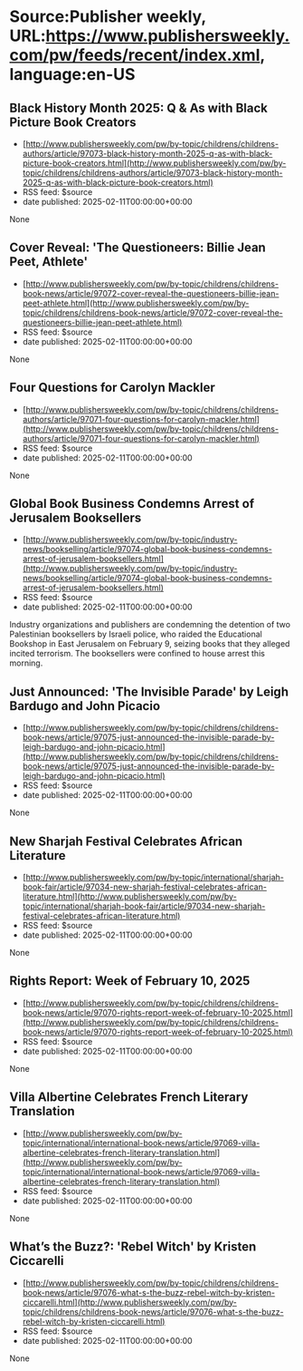 # Source:Publisher weekly, URL:https://www.publishersweekly.com/pw/feeds/recent/index.xml, language:en-US

## Black History Month 2025: Q & As with Black Picture Book Creators
 - [http://www.publishersweekly.com/pw/by-topic/childrens/childrens-authors/article/97073-black-history-month-2025-q-as-with-black-picture-book-creators.html](http://www.publishersweekly.com/pw/by-topic/childrens/childrens-authors/article/97073-black-history-month-2025-q-as-with-black-picture-book-creators.html)
 - RSS feed: $source
 - date published: 2025-02-11T00:00:00+00:00

None

## Cover Reveal: 'The Questioneers: Billie Jean Peet, Athlete'
 - [http://www.publishersweekly.com/pw/by-topic/childrens/childrens-book-news/article/97072-cover-reveal-the-questioneers-billie-jean-peet-athlete.html](http://www.publishersweekly.com/pw/by-topic/childrens/childrens-book-news/article/97072-cover-reveal-the-questioneers-billie-jean-peet-athlete.html)
 - RSS feed: $source
 - date published: 2025-02-11T00:00:00+00:00

None

## Four Questions for Carolyn Mackler
 - [http://www.publishersweekly.com/pw/by-topic/childrens/childrens-authors/article/97071-four-questions-for-carolyn-mackler.html](http://www.publishersweekly.com/pw/by-topic/childrens/childrens-authors/article/97071-four-questions-for-carolyn-mackler.html)
 - RSS feed: $source
 - date published: 2025-02-11T00:00:00+00:00

None

## Global Book Business Condemns Arrest of Jerusalem Booksellers
 - [http://www.publishersweekly.com/pw/by-topic/industry-news/bookselling/article/97074-global-book-business-condemns-arrest-of-jerusalem-booksellers.html](http://www.publishersweekly.com/pw/by-topic/industry-news/bookselling/article/97074-global-book-business-condemns-arrest-of-jerusalem-booksellers.html)
 - RSS feed: $source
 - date published: 2025-02-11T00:00:00+00:00

Industry organizations and publishers are condemning the detention of two Palestinian booksellers by Israeli police, who raided the Educational Bookshop in East Jerusalem on February 9, seizing books that they alleged incited terrorism. The booksellers were confined to house arrest this morning.

## Just Announced: 'The Invisible Parade' by Leigh Bardugo and John Picacio
 - [http://www.publishersweekly.com/pw/by-topic/childrens/childrens-book-news/article/97075-just-announced-the-invisible-parade-by-leigh-bardugo-and-john-picacio.html](http://www.publishersweekly.com/pw/by-topic/childrens/childrens-book-news/article/97075-just-announced-the-invisible-parade-by-leigh-bardugo-and-john-picacio.html)
 - RSS feed: $source
 - date published: 2025-02-11T00:00:00+00:00

None

## New Sharjah Festival Celebrates African Literature
 - [http://www.publishersweekly.com/pw/by-topic/international/sharjah-book-fair/article/97034-new-sharjah-festival-celebrates-african-literature.html](http://www.publishersweekly.com/pw/by-topic/international/sharjah-book-fair/article/97034-new-sharjah-festival-celebrates-african-literature.html)
 - RSS feed: $source
 - date published: 2025-02-11T00:00:00+00:00

None

## Rights Report: Week of February 10, 2025
 - [http://www.publishersweekly.com/pw/by-topic/childrens/childrens-book-news/article/97070-rights-report-week-of-february-10-2025.html](http://www.publishersweekly.com/pw/by-topic/childrens/childrens-book-news/article/97070-rights-report-week-of-february-10-2025.html)
 - RSS feed: $source
 - date published: 2025-02-11T00:00:00+00:00

None

## Villa Albertine Celebrates French Literary Translation
 - [http://www.publishersweekly.com/pw/by-topic/international/international-book-news/article/97069-villa-albertine-celebrates-french-literary-translation.html](http://www.publishersweekly.com/pw/by-topic/international/international-book-news/article/97069-villa-albertine-celebrates-french-literary-translation.html)
 - RSS feed: $source
 - date published: 2025-02-11T00:00:00+00:00

None

## What’s the Buzz?: 'Rebel Witch' by Kristen Ciccarelli
 - [http://www.publishersweekly.com/pw/by-topic/childrens/childrens-book-news/article/97076-what-s-the-buzz-rebel-witch-by-kristen-ciccarelli.html](http://www.publishersweekly.com/pw/by-topic/childrens/childrens-book-news/article/97076-what-s-the-buzz-rebel-witch-by-kristen-ciccarelli.html)
 - RSS feed: $source
 - date published: 2025-02-11T00:00:00+00:00

None

